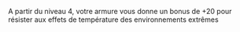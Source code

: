 A partir du niveau 4, votre armure vous donne un bonus de +20 pour résister aux effets de température des environnements extrêmes
